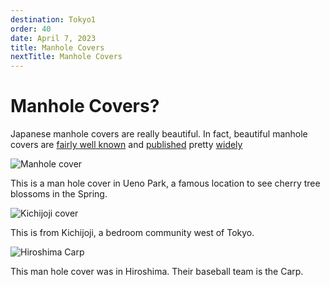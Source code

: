 ```yaml
---
destination: Tokyo1
order: 40
date: April 7, 2023
title: Manhole Covers
nextTitle: Manhole Covers
---
```


# Manhole Covers?

Japanese manhole covers are really beautiful. In fact, beautiful manhole covers are [fairly well known](https://www.atlasobscura.com/articles/japanese-manhole-covers) and [published](https://mymodernmet.com/japanese-manhole-covers/) pretty [widely](https://www.fastcompany.com/90842607/japanese-manhole-covers-are-works-of-art-heres-how-theyre-made)

![Manhole cover](/assets/tokyo1/PXL_20230407_070445984.jpg)

This is a man hole cover in Ueno Park, a famous location to see cherry tree blossoms in the Spring.

![Kichijoji cover](/assets/tokyo1/PXL_20230407_234805940.jpg)

This is from Kichijoji, a bedroom community west of Tokyo. 

![Hiroshima Carp](/assets/hiroshima/PXL_20230415_060530963.jpg)

This man hole cover was in Hiroshima. Their baseball team is the Carp.